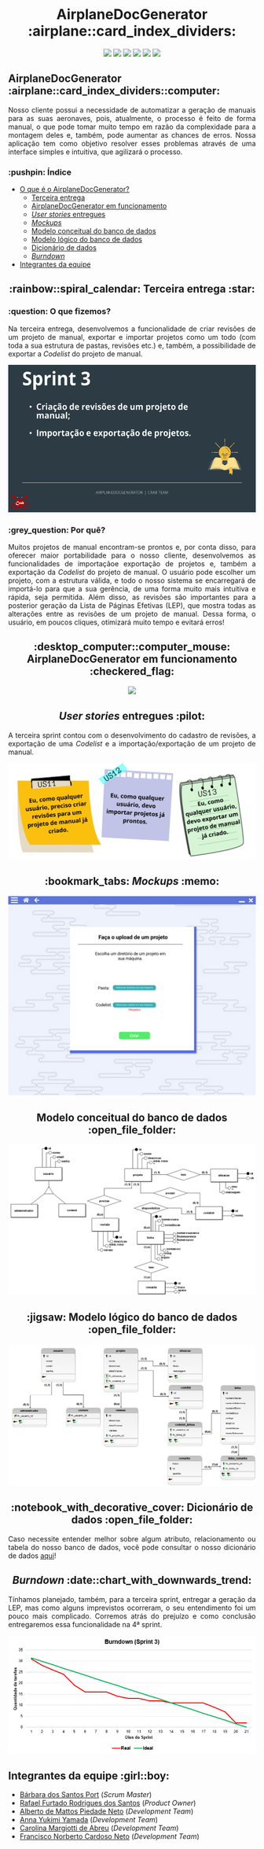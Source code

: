<html>
       <head></head>
       <body>
              <h1 align="center">AirplaneDocGenerator :airplane::card_index_dividers:</h1>
              <p align="center">
                     <img src="https://img.shields.io/badge/Electron-2B2E3A?style=for-the-badge&logo=electron&logoColor=9FEAF9">
                     <img src="https://img.shields.io/badge/React-20232A?style=for-the-badge&logo=react&logoColor=61DAFB">
                     <img src="https://img.shields.io/badge/HTML-239120?style=for-the-badge&logo=html5&logoColor=white">
                     <img src="https://img.shields.io/badge/Tailwind_CSS-38B2AC?style=for-the-badge&logo=tailwind-css&logoColor=white">
                     <img src="https://img.shields.io/badge/Spring_Boot-F2F4F9?style=for-the-badge&logo=spring-boot">
                     <img src="https://img.shields.io/badge/PostgreSQL-316192?style=for-the-badge&logo=postgresql&logoColor=white">
              </p>
              <section id="introducao">
                     <h2>AirplaneDocGenerator :airplane::card_index_dividers::computer:</h2>
                     <p align="justify">Nosso cliente possui a necessidade de automatizar a geração de manuais para as suas aeronaves, pois, atualmente, o processo é feito de forma manual, o que pode tomar muito tempo em razão da complexidade para a montagem deles e, também, pode aumentar as chances de erros. Nossa aplicação tem como objetivo resolver esses problemas através de uma interface simples e intuitiva, que agilizará o processo.</p>
              </section>
              <h3>:pushpin: Índice</h3>
              <ul>
                     <li><a href="#introducao">O que é o AirplaneDocGenerator?</a>
                     <ul>
                            <li><a href="#entrega">Terceira entrega</a>
                            <li><a href="#funcionamento">AirplaneDocGenerator em funcionamento</a>
                            <li><a href="#backlogEntrega"><i>User stories</i> entregues</a>
                            <li><a href="#mockups"><i>Mockups</i></a>
                            <li><a href="#banco-conceitual">Modelo conceitual do banco de dados</a>
                            <li><a href="#banco-logico">Modelo lógico do banco de dados</a>
                            <li><a href="#banco-dic-dados">Dicionário de dados</a>
                            <li><a href="#burndown"><i>Burndown</i></a>
                     </ul>
                     <li><a href="#equipe">Integrantes da equipe</a>
              </ul>
              <section id="entrega">
                     <h2 align="center">:rainbow::spiral_calendar: Terceira entrega :star:</h3>
                     <h3>:question: O que fizemos?</h2>
                     <p align="justify">Na terceira entrega, desenvolvemos a funcionalidade de criar revisões de um projeto de manual, exportar e importar projetos como um todo (com toda a sua estrutura de pastas, revisões etc.) e, também, a possibilidade de exportar a <i>Codelist</i> do projeto de manual.</p>
                     <img src="https://raw.githubusercontent.com/Syank/AirplaneDocGenerator/main/doc/cards/sprint%203/card03.png" width="550px" height="300px">
                     <h3>:grey_question: Por quê?</h2>
                     <p align="justify">Muitos projetos de manual encontram-se prontos e, por conta disso, para oferecer maior portabilidade para o nosso cliente, desenvolvemos as funcionalidades de importaçãoe exportação de projetos e, também a exportação da <i>Codelist</i> do projeto de manual. O usuário pode escolher um projeto, com a estrutura válida, e todo o nosso sistema se encarregará de importá-lo para que a sua gerência, de uma forma muito mais intuitiva e rápida, seja permitida. Além disso, as revisões são importantes para a posterior geração da Lista de Páginas Efetivas (LEP), que mostra todas as alterações entre as revisões de um projeto de manual. Dessa forma, o usuário, em poucos cliques, otimizará muito tempo e evitará erros!</p>
              </section>
              <section id="funcionamento">
                     <h2 align="center">:desktop_computer::computer_mouse: AirplaneDocGenerator em funcionamento :checkered_flag:</h3>
                     <p align="center">
                            <img src="https://github.com/Syank/AirplaneDocGenerator/blob/documentation/doc/gifs/sprint3/Apresenta%C3%A7%C3%A3o%20Sprint%203%20GIF.gif">
                     </p>
              </section>
              <section id="backlogEntrega">
                     <h2 align="center"><i>User stories</i> entregues :pilot:</h3>
                     <p align="justify">A terceira sprint contou com o desenvolvimento do cadastro de revisões, a exportação de uma <i>Codelist</i> e a importação/exportação de um projeto de manual.</p>
                     <img src="https://raw.githubusercontent.com/Syank/AirplaneDocGenerator/main/doc/backlog/sprint%203/Sprint%203%20cropped.png">
              </section>
              <section id="mockups">
                     <h2 align="center">:bookmark_tabs: <i>Mockups</i> :memo:</h3>
                     <img src="https://raw.githubusercontent.com/Syank/AirplaneDocGenerator/main/doc/mockups/sprint%203/UploadProjeto.png">
              </section>
              <section id="banco-conceitual">
                     <h2 align="center">Modelo conceitual do banco de dados :open_file_folder:</h3>
                     <img src="https://raw.githubusercontent.com/Syank/AirplaneDocGenerator/main/doc/database/sprint%203/conceitual/conceitual.png">
              </section>
              <section id="banco-logico">
                     <h2 align="center">:jigsaw: Modelo lógico do banco de dados :open_file_folder:</h3>
                     <img src="https://raw.githubusercontent.com/Syank/AirplaneDocGenerator/main/doc/database/sprint%203/logico/logico.png">
              </section>
              <section id="banco-dic-dados">
                     <h2 align="center">:notebook_with_decorative_cover: Dicionário de dados :open_file_folder:</h3>
                     <p align="justify">Caso necessite entender melhor sobre algum atributo, relacionamento ou tabela do nosso banco de dados, você pode consultar o nosso dicionário de dados <a href="https://github.com/Syank/AirplaneDocGenerator/blob/main/doc/database/sprint%203/dicionario/dicion%C3%A1rio%20de%20dados.pdf">aqui</a>!</p>
              </section>
              <section id="burndown">
                     <h2 align="center"><i>Burndown</i> :date::chart_with_downwards_trend:</h3>
                     <p align="justify">Tínhamos planejado, também, para a terceira sprint, entregar a geração da LEP, mas como alguns imprevistos ocorreram, o seu entendimento foi um pouco mais complicado. Corremos atrás do prejuízo e como conclusão entregaremos essa funcionalidade na 4ª sprint.</p>
		     <p align="center"><img src="https://raw.githubusercontent.com/Syank/AirplaneDocGenerator/main/doc/burndown/sprint%203/burndown-s3.png"></p>
              </section>
              <section id="equipe">
                     <h2>Integrantes da equipe :girl::boy:</h2>
                     <ul>
                            <li><a href="https://www.linkedin.com/in/b%C3%A1rbara-port-402158198/">Bárbara dos Santos Port</a> (<i>Scrum Master</i>)
                            <li><a href="https://www.linkedin.com/in/rafael-furtado-613a9712a/">Rafael Furtado Rodrigues dos Santos</a> (<i>Product Owner</i>)
                            <li><a href="https://www.linkedin.com/in/alberto-de-mattos-piedade-neto-2b758035/">Alberto de Mattos Piedade Neto</a> (<i>Development Team</i>)
			    <li><a href="https://www.linkedin.com/in/anna-yukimi-yamada-6ba23b149/">Anna Yukimi Yamada</a> (<i>Development Team</i>)
                            <li><a href="https://www.linkedin.com/in/carolina-margiotti-703897193/">Carolina Margiotti de Abreu</a> (<i>Development Team</i>)
                            <li><a href="https://www.linkedin.com/in/francisco-cardoso-1954651b2/">Francisco Norberto Cardoso Neto</a> (<i>Development Team</i>)
                     </ul>
              </section>
       </body>
</html>
